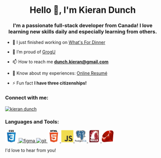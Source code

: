 <h1 align="center">Hello 👋, I'm Kieran Dunch</h1>
<h3 align="center">I'm a passionate full-stack developer from Canada! I love learning new skills daily and especially learning from others.</h3>

- 🔭 I just finished working on [What's For Dinner](https://whatsfordinner-wagon.herokuapp.com/)

- 👯 I’m proud of [GrogU](https://grogu.herokuapp.com/)

- 📫 How to reach me **dunch.kieran@gmail.com**

- 📄 Know about my experiences: [Online Resumé](https://www.canva.com/design/DAE7Dj5kP6M/eD9_lAd_97iv4PtlugmQvg/view?utm_content=DAE7Dj5kP6M&utm_campaign=designshare&utm_medium=link2&utm_source=sharebutton)

- ⚡ Fun fact **I have three citizenships!**

<h3 align="left">Connect with me:</h3>
<p align="left">
<a href="https://linkedin.com/in/kieran dunch" target="blank"><img align="center" src="https://raw.githubusercontent.com/rahuldkjain/github-profile-readme-generator/master/src/images/icons/Social/linked-in-alt.svg" alt="kieran dunch" height="30" width="40" /></a>
</p>

<h3 align="left">Languages and Tools:</h3>
<p align="left"> <a href="https://www.w3schools.com/css/" target="_blank" rel="noreferrer"> <img src="https://raw.githubusercontent.com/devicons/devicon/master/icons/css3/css3-original-wordmark.svg" alt="css3" width="40" height="40"/> </a> <a href="https://www.figma.com/" target="_blank" rel="noreferrer"> <img src="https://www.vectorlogo.zone/logos/figma/figma-icon.svg" alt="figma" width="40" height="40"/> </a> <a href="https://git-scm.com/" target="_blank" rel="noreferrer"> <img src="https://www.vectorlogo.zone/logos/git-scm/git-scm-icon.svg" alt="git" width="40" height="40"/> </a> <a href="https://www.w3.org/html/" target="_blank" rel="noreferrer"> <img src="https://raw.githubusercontent.com/devicons/devicon/master/icons/html5/html5-original-wordmark.svg" alt="html5" width="40" height="40"/> </a> <a href="https://developer.mozilla.org/en-US/docs/Web/JavaScript" target="_blank" rel="noreferrer"> <img src="https://raw.githubusercontent.com/devicons/devicon/master/icons/javascript/javascript-original.svg" alt="javascript" width="40" height="40"/> </a> <a href="https://www.postgresql.org" target="_blank" rel="noreferrer"> <img src="https://raw.githubusercontent.com/devicons/devicon/master/icons/postgresql/postgresql-original-wordmark.svg" alt="postgresql" width="40" height="40"/> </a> <a href="https://rubyonrails.org" target="_blank" rel="noreferrer"> <img src="https://raw.githubusercontent.com/devicons/devicon/master/icons/rails/rails-original-wordmark.svg" alt="rails" width="40" height="40"/> </a> <a href="https://www.ruby-lang.org/en/" target="_blank" rel="noreferrer"> <img src="https://raw.githubusercontent.com/devicons/devicon/master/icons/ruby/ruby-original.svg" alt="ruby" width="40" height="40"/> </a> </p>

I'd love to hear from you!
